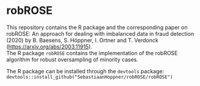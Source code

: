 # robROSE
This repository contains the R package and the corresponding paper on robROSE: An approach for dealing with imbalanced data in fraud detection (2020) by B. Baesens, S. Höppner, I. Ortner and T. Verdonck (https://arxiv.org/abs/2003.11915).  
The R package `robROSE` contains the implementation of the robROSE algorithm for robust oversampling of minority cases.

The R package can be installed through the `devtools` package:  
`devtools::install_github("SebastiaanHoppner/robROSE/robROSE")`

